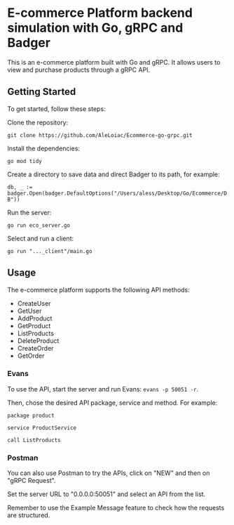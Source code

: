 # E-commerce Platform backend simulation with Go, gRPC and Badger
This is an e-commerce platform built with Go and gRPC. It allows users to view and purchase products through a gRPC API.

## Getting Started

To get started, follow these steps:

Clone the repository:

`git clone https://github.com/AleLoiac/Ecommerce-go-grpc.git`

Install the dependencies:

`go mod tidy`

Create a directory to save data and direct Badger to its path, for example:

`db, _ := badger.Open(badger.DefaultOptions("/Users/aless/Desktop/Go/Ecommerce/DB"))`

Run the server:

`go run eco_server.go`

Select and run a client:

`go run "..._client"/main.go`

## Usage

The e-commerce platform supports the following API methods:

* CreateUser
* GetUser
* AddProduct
* GetProduct
* ListProducts
* DeleteProduct
* CreateOrder
* GetOrder

### Evans

To use the API, start the server and run Evans:
`evans -p 50051 -r`.

Then, chose the desired API package, service and method. For example:

`package product`

`service ProductService`

`call ListProducts`

### Postman

You can also use Postman to try the APIs, click on "NEW" and then on "gRPC Request".

Set the server URL to "0.0.0.0:50051" and select an API from the list.

Remember to use the Example Message feature to check how the requests are structured.